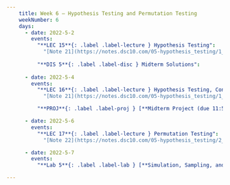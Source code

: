 ```yaml
---
    title: Week 6 – Hypothesis Testing and Permutation Testing
    weekNumber: 6
    days:
      - date: 2022-5-2
        events:
          "**LEC 15**{: .label .label-lecture } Hypothesis Testing":
            "[Note 21](https://notes.dsc10.com/05-hypothesis_testing/1_hypothesis_tests.html)"
                
          "**DIS 5**{: .label .label-disc } Midterm Solutions":
       
      - date: 2022-5-4
        events:
          "**LEC 16**{: .label .label-lecture } Hypothesis Testing, Continued":
            "[Note 21](https://notes.dsc10.com/05-hypothesis_testing/1_hypothesis_tests.html), [CIT 11.2](https://inferentialthinking.com/chapters/11/2/Multiple_Categories.html)"

          "**PROJ**{: .label .label-proj } [**Midterm Project (due 11:59pm)**](http://datahub.ucsd.edu/user-redirect/git-sync?repo=https://github.com/dsc-courses/dsc10-2022-sp&subPath=midterm_project/MidtermProject.ipynb) ([find a partner](https://docs.google.com/spreadsheets/d/1Zs1CuHFlhYITrMfD6mSTTH9V27o9Z1WcbYpo0RLvWik/edit?usp=sharing)) ([pair programming](../pair-programming))":

      - date: 2022-5-6
        events:
          "**LEC 17**{: .label .label-lecture } Permutation Testing":
            "[Note 22](https://notes.dsc10.com/05-hypothesis_testing/2_permutation_tests.html), [CIT 12](https://inferentialthinking.com/chapters/12/Comparing_Two_Samples.html)"

      - date: 2022-5-7
        events:
          "**Lab 5**{: .label .label-lab } [**Simulation, Sampling, and Hypothesis Testing (due 11:59pm)**](http://datahub.ucsd.edu/user-redirect/git-sync?repo=https://github.com/dsc-courses/dsc10-2022-sp&subPath=labs/05-hypothesis_testing/lab5.ipynb)":

---
```

